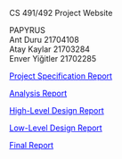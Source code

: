 CS 491/492 Project Website

PAPYRUS <br />
Ant Duru 21704108 <br />
Atay Kaylar 21703284 <br />
Enver Yiğitler 21702285 <br />


<a href="https://github.com/antduru/CS491/raw/main/project_spec_ant_atay_enver%20(2).pdf" style="color:blue" id="raw-url" data-view-component="true" class="btn-sm btn BtnGroup-item">  Project Specification Report
</a>


<a href="https://github.com/antduru/CS491/raw/main/Analysis%20Report%20(1).pdf" style="color:blue" id="raw-url" data-view-component="true" class="btn-sm btn BtnGroup-item">  Analysis Report
</a>

<a href="https://github.com/antduru/CS491/raw/main/High-Level%20Design%20Report.pdf" style="color:blue" id="raw-url" data-view-component="true" class="btn-sm btn BtnGroup-item">  High-Level Design Report 
</a>

<a href="https://github.com/antduru/CS491/raw/main/Low-Level%20Design%20Report.pdf" style="color:blue" id="raw-url" data-view-component="true" class="btn-sm btn BtnGroup-item">  Low-Level Design Report 
</a>

<a href="https://github.com/antduru/CS491/raw/main/Final%20Report%20(1).pdf" style="color:blue" id="raw-url" data-view-component="true" class="btn-sm btn BtnGroup-item">  Final Report
</a>
